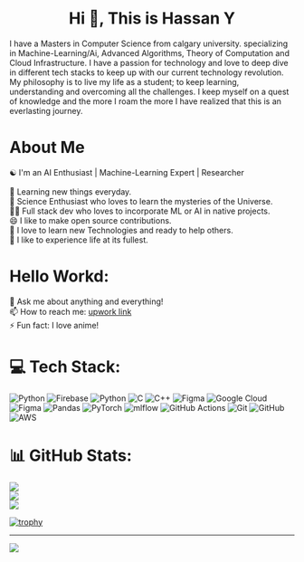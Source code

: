 <h1 align="center">Hi 👋, This is Hassan Y </h1>
<p>I have a Masters in Computer Science from calgary university. specializing in Machine-Learning/Ai, Advanced Algorithms, Theory of Computation and Cloud Infrastructure. I have a passion for technology and love to deep dive in different tech stacks to keep up with our current technology revolution. My philosophy is to live my life as a student; to keep learning, understanding and overcoming all the challenges. I keep myself on a quest of knowledge and the more I roam the more I have realized that this is an everlasting journey.</p>


<h1 align="left">About Me</h1>

☯ I'm an AI Enthusiast | Machine-Learning Expert | Researcher<br><br>🌱 Learning new things everyday.<br>🚀 Science Enthusiast who loves to learn the mysteries of the Universe.<br>👨‍💻 Full stack dev who loves to incorporate ML or AI in native projects.<br>😄 I like to make open source contributions.<br>🌱 I love to learn new Technologies and ready to help others.<br>👯 I like to experience life at its fullest.


<h1 align="left">Hello Workd: </h1>

💬 Ask me about anything and everything!<br>
📫 How to reach me: [upwork link](https://www.upwork.com/freelancers/~0126cb582947d7a5f4)<br>
⚡ Fun fact: I love anime!<br>


# 💻 Tech Stack:
![Python](https://img.shields.io/badge/python-3670A0?style=for-the-badge&logo=python&logoColor=ffdd54) ![Firebase](https://img.shields.io/badge/firebase-a08021?style=for-the-badge&logo=firebase&logoColor=ffcd34) ![Python](https://img.shields.io/badge/python-3670A0?style=for-the-badge&logo=python&logoColor=ffdd54) ![C](https://img.shields.io/badge/c-%2300599C.svg?style=for-the-badge&logo=c&logoColor=white) ![C++](https://img.shields.io/badge/c++-%2300599C.svg?style=for-the-badge&logo=c%2B%2B&logoColor=white) ![Figma](https://img.shields.io/badge/figma-%23F24E1E.svg?style=for-the-badge&logo=figma&logoColor=white) ![Google Cloud](https://img.shields.io/badge/GoogleCloud-%234285F4.svg?style=for-the-badge&logo=google-cloud&logoColor=white) ![Figma](https://img.shields.io/badge/figma-%23F24E1E.svg?style=for-the-badge&logo=figma&logoColor=white) ![Pandas](https://img.shields.io/badge/pandas-%23150458.svg?style=for-the-badge&logo=pandas&logoColor=white) ![PyTorch](https://img.shields.io/badge/PyTorch-%23EE4C2C.svg?style=for-the-badge&logo=PyTorch&logoColor=white) ![mlflow](https://img.shields.io/badge/mlflow-%23d9ead3.svg?style=for-the-badge&logo=numpy&logoColor=blue) ![GitHub Actions](https://img.shields.io/badge/github%20actions-%232671E5.svg?style=for-the-badge&logo=githubactions&logoColor=white) ![Git](https://img.shields.io/badge/git-%23F05033.svg?style=for-the-badge&logo=git&logoColor=white) ![GitHub](https://img.shields.io/badge/github-%23121011.svg?style=for-the-badge&logo=github&logoColor=white) ![AWS](https://img.shields.io/badge/AWS-%23FF9900.svg?style=for-the-badge&logo=amazon-aws&logoColor=white)
# 📊 GitHub Stats:


![](https://github-readme-stats.vercel.app/api?username=cloudcomputingcanada2024&theme=radical&hide_border=false&include_all_commits=false&count_private=false)<br/>
![](https://github-readme-streak-stats.herokuapp.com/?user=cloudcomputingcanada2024&theme=radical&hide_border=false)<br/>
![](https://github-readme-stats.vercel.app/api/top-langs/?username=cloudcomputingcanada2024&theme=radical&hide_border=false&include_all_commits=false&count_private=false&layout=compact)

[![trophy](https://github-profile-trophy.vercel.app/?username=ryo-ma&theme=onedark)](https://github.com/ryo-ma/github-profile-trophy)

---
[![](https://visitcount.itsvg.in/api?id=cloudcomputingcanada2024&icon=0&color=0)](https://visitcount.itsvg.in)

